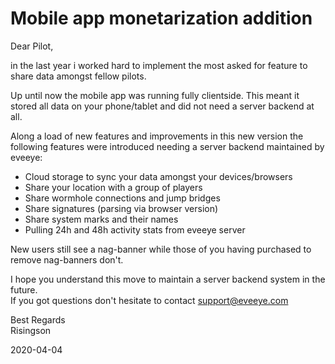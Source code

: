 # Mobile app monetarization addition
Dear Pilot,

in the last year i worked hard to implement the most asked for feature to share data amongst fellow pilots.

Up until now the mobile app was running fully clientside. This meant it stored all data on your phone/tablet and did not need a server backend at all. 

Along a load of new features and improvements in this new version the following features were introduced needing a server backend maintained by eveeye:

- Cloud storage to sync your data amongst your devices/browsers
- Share your location with a group of players
- Share wormhole connections and jump bridges
- Share signatures (parsing via browser version)
- Share system marks and their names
- Pulling 24h and 48h activity stats from eveeye server

New users still see a nag-banner while those of you having purchased to remove nag-banners don't.

I hope you understand this move to maintain a server backend system in the future.<br>
If you got questions don't hesitate to contact support@eveeye.com<br>

Best Regards<br>
Risingson

2020-04-04





<!--stackedit_data:
eyJoaXN0b3J5IjpbMTEzNzAzMTI1OV19
-->